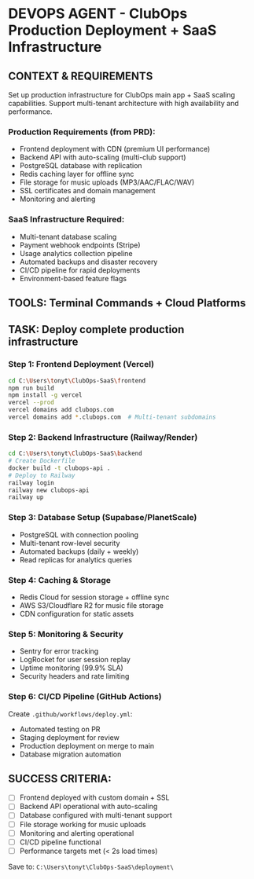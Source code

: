 # DEVOPS AGENT - ClubOps Production Deployment + SaaS Infrastructure

## CONTEXT & REQUIREMENTS
Set up production infrastructure for ClubOps main app + SaaS scaling capabilities.
Support multi-tenant architecture with high availability and performance.

### Production Requirements (from PRD):
- Frontend deployment with CDN (premium UI performance)
- Backend API with auto-scaling (multi-club support)
- PostgreSQL database with replication
- Redis caching layer for offline sync
- File storage for music uploads (MP3/AAC/FLAC/WAV)
- SSL certificates and domain management
- Monitoring and alerting

### SaaS Infrastructure Required:
- Multi-tenant database scaling
- Payment webhook endpoints (Stripe)
- Usage analytics collection pipeline
- Automated backups and disaster recovery
- CI/CD pipeline for rapid deployments
- Environment-based feature flags

## TOOLS: Terminal Commands + Cloud Platforms

## TASK: Deploy complete production infrastructure

### Step 1: Frontend Deployment (Vercel)
```bash
cd C:\Users\tonyt\ClubOps-SaaS\frontend
npm run build
npm install -g vercel
vercel --prod
vercel domains add clubops.com
vercel domains add *.clubops.com  # Multi-tenant subdomains
```

### Step 2: Backend Infrastructure (Railway/Render)
```bash
cd C:\Users\tonyt\ClubOps-SaaS\backend
# Create Dockerfile
docker build -t clubops-api .
# Deploy to Railway
railway login
railway new clubops-api
railway up
```

### Step 3: Database Setup (Supabase/PlanetScale)
- PostgreSQL with connection pooling
- Multi-tenant row-level security
- Automated backups (daily + weekly)
- Read replicas for analytics queries

### Step 4: Caching & Storage
- Redis Cloud for session storage + offline sync
- AWS S3/Cloudflare R2 for music file storage
- CDN configuration for static assets

### Step 5: Monitoring & Security
- Sentry for error tracking
- LogRocket for user session replay
- Uptime monitoring (99.9% SLA)
- Security headers and rate limiting

### Step 6: CI/CD Pipeline (GitHub Actions)
Create `.github/workflows/deploy.yml`:
- Automated testing on PR
- Staging deployment for review
- Production deployment on merge to main
- Database migration automation

## SUCCESS CRITERIA:
- [ ] Frontend deployed with custom domain + SSL
- [ ] Backend API operational with auto-scaling
- [ ] Database configured with multi-tenant support
- [ ] File storage working for music uploads
- [ ] Monitoring and alerting operational
- [ ] CI/CD pipeline functional
- [ ] Performance targets met (< 2s load times)

Save to: `C:\Users\tonyt\ClubOps-SaaS\deployment\`